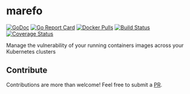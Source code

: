 # marefo

[![GoDoc](https://godoc.org/github.com/mvisonneau/marefo?status.svg)](https://godoc.org/github.com/mvisonneau/marefo/app)
[![Go Report Card](https://goreportcard.com/badge/github.com/mvisonneau/marefo)](https://goreportcard.com/report/github.com/mvisonneau/marefo)
[![Docker Pulls](https://img.shields.io/docker/pulls/mvisonneau/marefo.svg)](https://hub.docker.com/r/mvisonneau/marefo/)
[![Build Status](https://travis-ci.org/mvisonneau/marefo.svg?branch=master)](https://travis-ci.org/mvisonneau/marefo)
[![Coverage Status](https://coveralls.io/repos/github/mvisonneau/marefo/badge.svg?branch=master)](https://coveralls.io/github/mvisonneau/marefo?branch=master)

Manage the vulnerability of your running containers images across your Kubernetes clusters

## Contribute

Contributions are more than welcome! Feel free to submit a [PR](https://github.com/mvisonneau/marefo/pulls).
